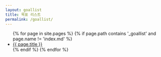```yaml
---
layout: goallist
title: 목표 리스트
permalink: /goallist/
---
```


<ul>
  {% for page in site.pages %}
    {% if page.path contains '_goallist' and page.name != 'index.md' %}
      <li><a href="{{ page.url }}">{{ page.title }}</a></li>
    {% endif %}
  {% endfor %}
</ul>

